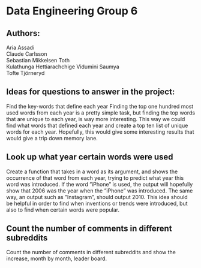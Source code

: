 # Data Engineering Group 6

## Authors: 
Aria Assadi <br> 
Claude Carlsson <br> 
Sebastian Mikkelsen Toth <br> 
Kulathunga Hettiarachchige Vidumini Saumya<br> 
Tofte Tjörneryd <br> 


## Ideas for questions to answer in the project:
Find the key-words that define each year
Finding the top one hundred most used words from each year is a pretty simple
task, but finding the top words that are unique to each year, is way more
interesting. This way we could find what words that defined each year and create
a top ten list of unique words for each year. Hopefully, this would give some
interesting results that would give a trip down memory lane.

## Look up what year certain words were used
Create a function that takes in a word as its argument, and shows the occurrence
of that word from each year, trying to predict what year this word was
introduced. If the word ”iPhone” is used, the output will hopefully show that
2006 was the year when the ”iPhone” was introduced. The same way, an output
such as ”Instagram”, should output 2010. This idea should be helpful in order to
find when inventions or trends were introduced, but also to find when certain
words were popular.

## Count the number of comments in different subreddits
Count the number of comments in different subreddits and show the increase,
month by month, leader board.

